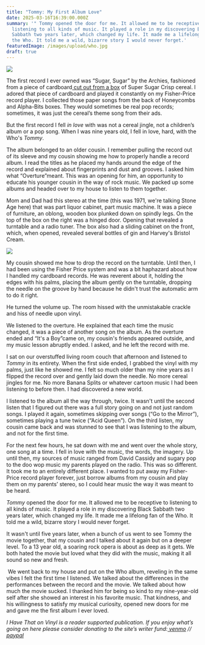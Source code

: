 ```yaml
---
title: "Tommy: My First Album Love"
date: 2025-03-16T16:39:00.000Z
summary: '" Tommy opened the door for me. It allowed me to be receptive to
  listening to all kinds of music. It played a role in my discovering Black
  Sabbath two years later, which changed my life. It made me a lifelong fan of
  the Who. It told me a wild, bizarre story I would never forget.'
featuredImage: /images/upload/who.jpg
draft: true
---
```

![](/images/upload/who.jpg)

The first record I ever owned was “Sugar, Sugar” by the Archies, fashioned from a piece of cardboard[ cut out from a box](https://www.pinterest.com/pin/532550724660296092/) of Super Sugar Crisp cereal. I adored that piece of cardboard and played it constantly on my Fisher-Price record player. I collected those paper songs from the back of Honeycombs and Alpha-Bits boxes. They would sometimes be real pop records; sometimes, it was just the cereal’s theme song from their ads.

But the first record I fell *in love* with was not a cereal jingle, not a children’s album or a pop song. When I was nine years old, I fell in love, hard, with the Who's *Tommy*.

The album belonged to an older cousin. I remember pulling the record out of its sleeve and my cousin showing me how to properly handle a record album. I read the titles as he placed my hands around the edge of the record and explained about fingerprints and dust and grooves. I asked him what “Overture”meant. This was an opening for him, an opportunity to educate his younger cousin in the way of rock music. We packed up some albums and headed over to my house to listen to them together.

Mom and Dad had this stereo at the time (this was 1971, we're talking Stone Age here) that was part liquor cabinet, part music machine. It was a piece of furniture, an oblong, wooden box plunked down on spindly legs. On the top of the box on the right was a hinged door. Opening that revealed a turntable and a radio tuner. The box also had a sliding cabinet on the front, which, when opened, revealed several bottles of gin and Harvey's Bristol Cream.

![](/images/upload/screenshot-2025-03-16-at-4.35.19 pm.png)

My cousin showed me how to drop the record on the turntable. Until then, I had been using the Fisher Price system and was a bit haphazard about how I handled my cardboard records. He was reverent about it, holding the edges with his palms, placing the album gently on the turntable, dropping the needle on the groove by hand because he didn't trust the automatic arm to do it right.

He turned the volume up. The room hissed with the unmistakable crackle and hiss of needle upon vinyl.

We listened to the overture. He explained that each time the music changed, it was a piece of another song on the album. As the overture ended and “It's a Boy”came on, my cousin's friends appeared outside, and my music lesson abruptly ended. I asked, and he left the record with me.

I sat on our overstuffed living room couch that afternoon and listened to *Tommy* in its entirety. When the first side ended, I grabbed the vinyl with my palms, just like he showed me. I felt so much older than my nine years as I flipped the record over and gently laid down the needle. No more cereal jingles for me. No more Banana Splits or whatever cartoon music I had been listening to before then. I had discovered a new world.

I listened to the album all the way through, twice. It wasn't until the second listen that I figured out there was a full story going on and not just random songs. I played it again, sometimes skipping over songs (“Go to the Mirror”), sometimes playing a tune twice (“Acid Queen”). On the third listen, my cousin came back and was stunned to see that I was listening to the album, and not for the first time.

For the next few hours, he sat down with me and went over the whole story, one song at a time. I fell in love with the music, the words, the imagery. Up until then, my sources of music ranged from David Cassidy and sugary pop to the doo wop music my parents played on the radio. This was so different. It took me to an entirely different place. I wanted to put away my Fisher-Price record player forever, just borrow albums from my cousin and play them on my parents’ stereo, so I could hear music the way it was meant to be heard.

*Tommy* opened the door for me. It allowed me to be receptive to listening to all kinds of music. It played a role in my discovering Black Sabbath two years later, which changed my life. It made me a lifelong fan of the Who. It told me a wild, bizarre story I would never forget.

It wasn't until five years later, when a bunch of us went to see Tommy the movie together, that my cousin and I talked about it again but on a deeper level. To a 13 year old, a soaring rock opera is about as deep as it gets. We both hated the movie but loved what they did with the music, making it all sound so new and fresh.

 We went back to my house and put on the Who album, reveling in the same vibes I felt the first time I listened. We talked about the differences in the performances between the record and the movie. We talked about how much the movie sucked. I thanked him for being so kind to my nine-year-old self after she showed an interest in his favorite music. That kindness, and his willingness to satisfy my musical curiosity, opened new doors for me and gave me the first album I ever loved.

*I Have That on Vinyl is a reader supported publication. If you enjoy what’s going on here please consider donating to the site’s writer fund:[ venmo](https://account.venmo.com/u/Michele-Catalano2659) //[ paypal](https://www.paypal.com/paypalme/goingitaloneny?country.x=US&locale.x=en_US)*
